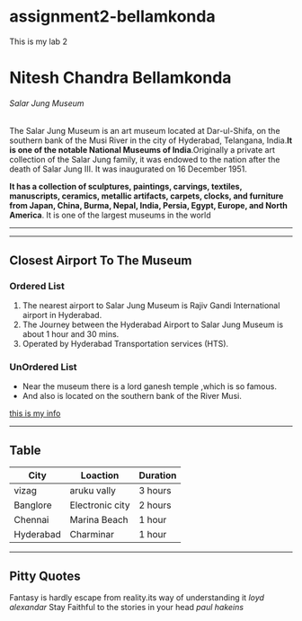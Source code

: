 # assignment2-bellamkonda
This is my lab 2
# Nitesh Chandra Bellamkonda
###### Salar Jung Museum 

The Salar Jung Museum is an art museum located at Dar-ul-Shifa, on the southern bank of the Musi River in the city of Hyderabad, Telangana, India.**It is one of the notable National Museums of India**.Originally a private art collection of the Salar Jung family, it was endowed to the nation after the death of Salar Jung III. It was inaugurated on 16 December 1951.

**It has a collection of sculptures, paintings, carvings, textiles, manuscripts, ceramics, metallic artifacts, carpets, clocks, and furniture from Japan, China, Burma, Nepal, India, Persia, Egypt, Europe, and North America**. It is one of the largest museums in the world


****
****

## Closest Airport To The Museum

### Ordered List

<ol>
<li>The nearest airport to Salar Jung Museum is Rajiv Gandi International airport in Hyderabad. </li>
<li>The Journey between the Hyderabad Airport to Salar Jung Museum is  about 1 hour and 30 mins.</li>
<li>Operated by Hyderabad Transportation services (HTS). </li>
</ol>

### UnOrdered List

<ul>
<li>Near the museum there is a lord ganesh temple ,which is so famous.</li>
<li>And also is located on the southern bank of the River Musi.</li>
</ul>


[this is my info](https://github.com/Nitesh625/assignment2-bellamkonda/blob/649d126cd256a32aa96f5e0eb6ed755cb4b5f37f/AboutMe.md)

<hr>

</hr>

## Table

|City|Loaction|Duration|
|----|--------|--------|
|vizag|aruku vally|3 hours|
|Banglore|Electronic city|2 hours|
|Chennai|Marina Beach|1 hour|
|Hyderabad|Charminar|1 hour|

<hr>
</hr>

## Pitty Quotes

 Fantasy is hardly escape from reality.its way of understanding it *loyd alexandar* 
 Stay Faithful to the stories in your head *paul hakeins*


 
